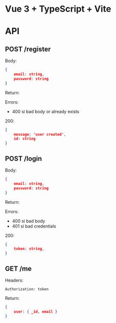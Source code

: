 # Vue 3 + TypeScript + Vite


# API

## POST /register

Body:
```json
{
    email: string,
    password: string
}
```

Return:

Errors:
- 400 si bad body or already exists

200:
```json
{
    message: 'user created',
    id: string
}
```

## POST /login

Body:
```json
{
    email: string,
    password: string
}
```

Return:

Errors:
- 400 si bad body
- 401 si bad credentials

200:
```json
{
    token: string,
}
```

## GET /me

Headers:
```
Authorization: token
```

Return:
```json
{
    user: { _id, email }
}
```
